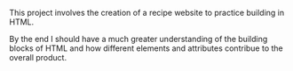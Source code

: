 This project involves the creation of a recipe website to practice building in HTML.

By the end I should have a much greater understanding of the building blocks of HTML and how different elements and attributes contribue to the overall product.